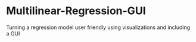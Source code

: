 # Multilinear-Regression-GUI
Turning a regression model user friendly using visualizations and including a GUI
